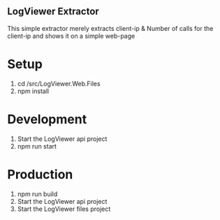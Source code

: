 ## LogViewer Extractor
This simple extractor merely extracts client-ip & Number of calls for the client-ip and shows it on a simple web-page

# Setup
1) cd /src/LogViewer.Web.Files
2) npm install

# Development
1) Start the LogViewer api project
2) npm run start

# Production
1) npm run build
2) Start the LogViewer api project
3) Start the LogViewer files project